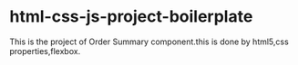 # html-css-js-project-boilerplate
This is the project of Order Summary component.this is done by html5,css properties,flexbox.
